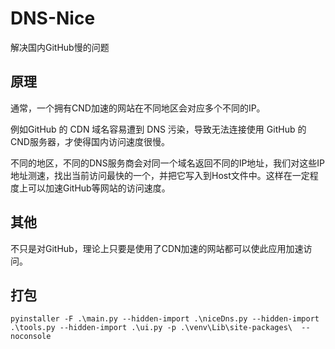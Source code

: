 # DNS-Nice
解决国内GitHub慢的问题

## 原理
  通常，一个拥有CND加速的网站在不同地区会对应多个不同的IP。

  例如GitHub 的 CDN 域名容易遭到 DNS 污染，导致无法连接使用 GitHub 的CND服务器，才使得国内访问速度很慢。
  
  不同的地区，不同的DNS服务商会对同一个域名返回不同的IP地址，我们对这些IP地址测速，找出当前访问最快的一个，并把它写入到Host文件中。这样在一定程度上可以加速GitHub等网站的访问速度。
  
## 其他
 不只是对GitHub，理论上只要是使用了CDN加速的网站都可以使此应用加速访问。
 
## 打包
``` shell
pyinstaller -F .\main.py --hidden-import .\niceDns.py --hidden-import .\tools.py --hidden-import .\ui.py -p .\venv\Lib\site-packages\  --noconsole
```